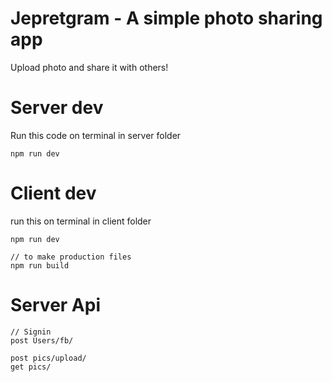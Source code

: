 # Jepretgram - A simple photo sharing app
Upload photo and share it with others!

# Server dev
Run this code on terminal in server folder
```
npm run dev
```

# Client dev
run this on terminal in client folder
```
npm run dev

// to make production files
npm run build
```

# Server Api

```
// Signin
post Users/fb/

post pics/upload/
get pics/
```
